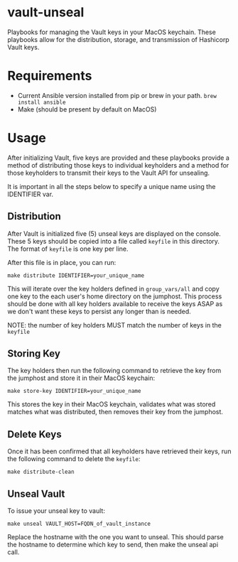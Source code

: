 # vault-unseal

Playbooks for managing the Vault keys in your MacOS keychain.  These playbooks allow for the distribution, storage, and transmission of Hashicorp Vault keys.


# Requirements
 - Current Ansible version installed from pip or brew in your path.
  `brew install ansible`
 - Make (should be present by default on MacOS)

# Usage

After initializing Vault, five keys are provided and these playbooks provide a method of distributing those keys to individual keyholders and a method for those keyholders to transmit their keys to the Vault API for unsealing.

It is important in all the steps below to specify a unique name using the IDENTIFIER var.

## Distribution

After Vault is initialized five (5) unseal keys are displayed on the console.  These 5 keys should be copied into a file called `keyfile` in this directory.  The format of `keyfile` is one key per line.

After this file is in place, you can run:

`make distribute IDENTIFIER=your_unique_name`

This will iterate over the key holders defined in `group_vars/all` and copy one key to the each user's home directory on the jumphost. This process should be done with all key holders available to receive the keys ASAP as we don't want these keys to persist any longer than is needed.

NOTE:  the number of key holders MUST match the number of keys in the `keyfile`

## Storing Key

The key holders then run the following command to retrieve the key from the jumphost and store it in their MacOS keychain:

`make store-key IDENTIFIER=your_unique_name`

This stores the key in their MacOS keychain, validates what was stored matches what was distributed, then removes their key from the jumphost.

## Delete Keys

Once it has been confirmed that all keyholders have retrieved their keys, run the following command to delete the `keyfile`:

`make distribute-clean`

## Unseal Vault

To issue your unseal key to vault:

```
make unseal VAULT_HOST=FQDN_of_vault_instance
```

Replace the hostname with the one you want to unseal. This should parse the hostname to determine which key to send, then make the unseal api call.

